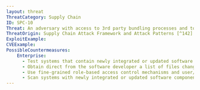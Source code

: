 ```yaml
---
layout: threat
ThreatCategory: Supply Chain
ID: SPC-10
Threat: An adversary with access to 3rd party bundling processes and tools can implant malicious software in a system during the hardware-software integration phase.
ThreatOrigin: Supply Chain Attack Framework and Attack Patterns [^142]
ExploitExample:
CVEExample:
PossibleCountermeasures:
    Enterprise:
      - Test systems that contain newly integrated or updated software components to detect incorrect function or anomalous behavior prior to production use
      - Obtain direct from the software developer a list of files changed by the installation or upgrade process, and if possible, strong cryptographic hashes for file updates that are configuration-independent and should produce known values
      - Use fine-grained role-based access control mechanisms and user/service roles that reduce the potential that malicious installation or upgrade packages can introduce malware outside of files and directories allocated to the associated software
      - Scan systems with newly integrated or updated software components for indicators of compromise prior to production use
---
```

